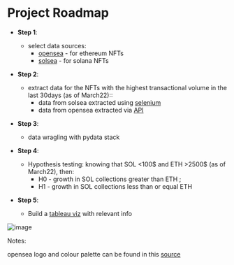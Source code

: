 # Project Roadmap

* **Step 1**: 
    * select data sources:
        * [opensea](https://opensea.io/) - for ethereum NFTs  
        * [solsea](https://solsea.io/collection-statistics) - for solana NFTs

* **Step 2**: 
    * extract data for the NFTs with the highest transactional volume in the last 30days (as of March22)::
        *  data from solsea extracted using [selenium](https://www.selenium.dev/)
        *  data from opensea extracted via [API](https://docs.opensea.io/reference/api-overview)

* **Step 3**: 
   * data wragling with pydata stack 

* **Step 4**: 
   * Hypothesis testing: knowing that SOL <100$ and ETH >2500$ (as of March22), then:
      * H0 - growth in SOL collections greater than ETH ; 
      * H1 - growth in SOL collections less than or equal ETH

* **Step 5**: 
   * Build a [tableau viz](https://public.tableau.com/app/profile/andrejgoncalves/viz/nfts_market/marketplaces?publish=yes) with relevant info

![image](https://user-images.githubusercontent.com/56920684/157866463-8e0921e1-f266-416b-9029-9311ae456045.png)


Notes: 

opensea logo and colour palette can be found in this [source](https://docs.opensea.io/docs/logos)


